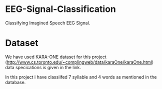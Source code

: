 # EEG-Signal-Classification
Classifying Imagined Speech EEG Signal. 

# Dataset 
We have used KARA-ONE dataset for this project (http://www.cs.toronto.edu/~complingweb/data/karaOne/karaOne.html) data specications is given in the link.

In this project i have classiifed 7 syllable and 4 words as mentioned in the database.
